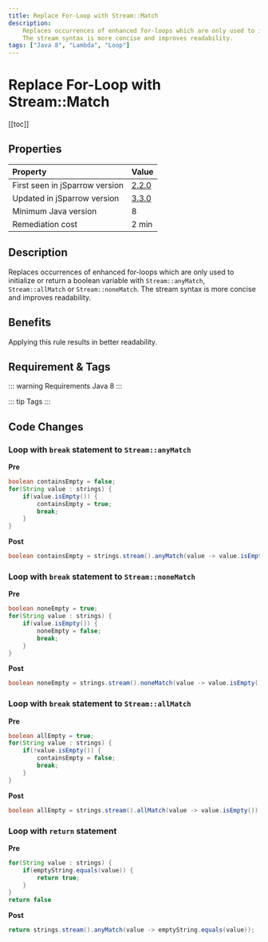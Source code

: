 ```yaml
---
title: Replace For-Loop with Stream::Match
description:
    Replaces occurrences of enhanced for-loops which are only used to initialize or return a boolean variable with 'Stream::anyMatch', 'Stream::allMatch' or 'Stream::noneMatch'.
    The stream syntax is more concise and improves readability.
tags: ["Java 8", "Lambda", "Loop"]
---
```


# Replace For-Loop with Stream::Match

[[toc]]

## Properties

| Property                        | Value |
|:------------------------------- |:----- |
| First seen in jSparrow version  | [2.2.0](/eclipse/release-notes.html#_2-2-0) |
| Updated in jSparrow version     | [3.3.0](/eclipse/release-notes.html#_3-3-0) |
| Minimum Java version            | 8     |
| Remediation cost                | 2 min |

## Description

Replaces occurrences of enhanced for-loops which are only used to initialize or return a boolean variable with `Stream::anyMatch`, `Stream::allMatch` or `Stream::noneMatch`.
The stream syntax is more concise and improves readability.

## Benefits
Applying this rule results in better readability.

## Requirement & Tags

::: warning Requirements
Java 8
:::

::: tip Tags
<TagLinks />
:::

## Code Changes

### Loop with `break` statement to `Stream::anyMatch`
__Pre__
```java
boolean containsEmpty = false;
for(String value : strings) {
    if(value.isEmpty()) {
        containsEmpty = true;
        break;
    }
}
```

__Post__
```java
boolean containsEmpty = strings.stream().anyMatch(value -> value.isEmpty());
```

### Loop with `break` statement to `Stream::noneMatch`
__Pre__
```java
boolean noneEmpty = true;
for(String value : strings) {
    if(value.isEmpty()) {
        noneEmpty = false;
        break;
    }
}
```

__Post__
```java
boolean noneEmpty = strings.stream().noneMatch(value -> value.isEmpty());
```

### Loop with `break` statement to `Stream::allMatch`
__Pre__
```java
boolean allEmpty = true;
for(String value : strings) {
    if(!value.isEmpty()) {
        containsEmpty = false;
        break;
    }
}
```

__Post__
```java
boolean allEmpty = strings.stream().allMatch(value -> value.isEmpty());
```


### Loop with `return` statement
__Pre__
```java
for(String value : strings) {
    if(emptyString.equals(value)) {
        return true;
    }
}
return false
```

__Post__
```java
return strings.stream().anyMatch(value -> emptyString.equals(value));
```

<VersionNotice />

